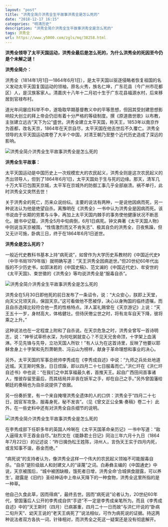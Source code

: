 ```yaml
---
layout: "post"
title: "洪秀全简介洪秀全生平故事洪秀全是怎么死的"
date: "2018-12-17 16:15"
categories: "明清历史"
description: "洪秀全简介洪秀全生平故事洪秀全是怎么死的"
tags: 洪秀全
url: https://www.y5000.com/zgls/mq/38258.html
---
```






**洪秀全领导了太平天国运动，洪秀全最后是怎么死的，为什么洪秀全的死因至今仍是个未解之谜！**

 **洪秀全简介：**

洪秀全（1814年1月1日—1864年6月1日），是太平天国以驱逐侵略者恢复祖国的名义发动太平天国复国运动的领袖，原名火秀，族名仁坤，广东花县（今广州市花都区）人，是汉族客家人。清嘉庆十八年十二月初十生于广东花县福源水村，后来移居到官禄布村。

道光年间屡应科举不中，遂吸取早期基督教义中的平等思想，但因其受封建思想影响较大创立的拜上帝会仍旧有着十分严格的等级制度。撰《原道救世歌》以布教，主张建立远古“天下为公”盛世。洪秀全建立太平天国，称天王，1853年以南京作为首都，改名天京，1864年在天京自尽，太平天国在他去世后不久覆亡。洪秀全领导的太平天国运动席卷了大半个中国，对清王朝乃至整个近代历史造成了深远的影响。

![洪秀全简介洪秀全生平故事洪秀全是怎么死的](https://img.y5000.com/uploads/allimg/181204/5f96fbdebd2781a61237272d95fc92bf.jpg)

 **洪秀全生平故事：**

太平天国运动是中国历史上一次规模宏大的农民起义，洪秀全则是这次农民起义的杰出领导人，但到了1864年6月1日，太平天国处于生与死的边缘。那天，清军几十万大军已包围天京城，太平军在京城外的防御工事几乎全部崩溃。祸不单行，此时洪秀全又突然去世！

关于洪秀全的死亡，历来众说纷纭。主要的说法有两种，一是说他因病而死，另一种说法认为他是绝望自杀。离豫明在《洪秀全》一书中认为洪秀全是因病而死。该书说由于长期的劳累与斗争，再加上太平天国内棘手的事务使他健康状况不断恶化。据书中记载，洪秀全5月中旬病倒，6月1日病死。钟文典著《太平天国人物》中则说当天京被围，“性情激烈而又不肯失志”、极其自负的洪秀全，日夜焦躁，但又无计可施，卧病三日，终于在1864年6月1日逝世。

 **洪秀全是怎么死的？**

一般近代史教科书基本上持“病死说”，如曾作为大学历史系教材的《中国近代史》（中华书局1979年版）就明确写道：“天王洪秀全因病逝世。”但20世纪60年代出版的不少历史书，如郭沫若的《中国史稿》、范文澜的《中国近代史》、牟安世的《太平天国》、束世徵的《洪秀全》等均说洪秀全是“服毒自杀”。

![洪秀全简介洪秀全生平故事洪秀全是怎么死的](https://img.y5000.com/uploads/allimg/181204/3996e1024e2b723415e8fddbd5911d13.jpg)

洪秀全在5月30日即他死的前日发布了一条诏令，说：“大众安心，朕即上天堂，向天父兄领天兵，保固天京。”这可看做他不愿被俘，决心以身殉国的临终遗嘱，而且自杀选择比较符合他一贯的性格特点。洋人富礼赐曾在《天京游记》上说：“天王五十一岁，身材高大，体格健壮。但待厌倦尘世之时，将有龙车自天下降，彼将乘之上升。”

这种说法也在一定程度上附和了自杀说。在天京危急之时，洪秀全曾写一首诗明志，说：“神爷试草桥水深，为何吃粥就变心？不见天兄舍命顶，十字架上血漓淋。不见先锋与先导，立功天国人所钦！”有人认为在这首诗里，反映了他要以耶稣舍身上十字架和先烈萧朝贵、冯云山为榜样，献身于革命理想和事业的决心。

另外，太平天国的军事总统帅李秀成在《李秀成自述》中说：“九师之兵处处地道近城。天王斯时焦急，日日烦躁，即以四月二十七日服毒而亡。”洪仁玕在《洪仁玕自述书》中也说：“在我们之中其享福最久者，首推天王。起自广西田间首事诸人，惟彼存留至最后，而其结局并非丧在妖军之手，却在自己之手。”另外曾国藩给朝廷的奏稿也为自杀说提供了依据。

另一份奏折里，有一个来自掩埋洪秀全遗体的人的口供：洪秀全于“四月二十七日，因官军攻急，服毒身死，秘不发丧”。（见《曾文正公全集·奏稿》卷二十）此外，在一些史料中还有对洪秀全自杀细节的说明。

![洪秀全简介洪秀全生平故事洪秀全是怎么死的](https://img.y5000.com/uploads/allimg/181204/9c0609ad05b852b39efbee752eeda3a6.jpg)

在李秀成部下任职多年的英国人呤唎在《太平天国革命亲历记》一书中写道：“敌人逼得太平王吞金自尽。”赵烈文在《能静君士日记》同治三年六月十九日（1864年7月22日）的记述说：“昨日擒伪松王姓陈，浔州人，言伪天王实于四月内死，或言知事不谐，吞金而绝。”

“病死说”的支持者认为，像洪秀全这样一个伟大的农民起义领袖不可能服毒自杀。“自杀”是阶级敌人和封建文人的“诬蔑”之词。白寿彝主编的《中国通史》中说，天京被围后，“城中被困缺粮，饿死者日增，洪秀全命‘合城俱食甜露，可以养生’。甜露是《旧约》圣经神话中上帝从天降下的一种食物，洪秀全这里所指的是一种草。

他自己久食此草，因而得病”，最终去世。因而“病死说”论者认为，20世纪60年代，曾国藩后人公开的李秀成自供“手迹”不一定是李秀成亲笔所为。而且《李秀成自述》中的“天王斯时（四月）已病甚重，四月二十一日而故”与洪仁玕说的“卧病二旬升天”、幼天王说的“老天王病死了”说法相似，可作为病死说的证据。持这两种说法者双方各执一词，针锋相对，而洪秀全之死这一疑案还是没有彻底解开。

  
